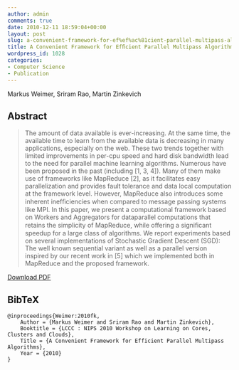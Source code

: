 ```yaml
---
author: admin
comments: true
date: 2010-12-11 18:59:04+00:00
layout: post
slug: a-convenient-framework-for-ef%ef%ac%81cient-parallel-multipass-algorithms
title: A Convenient Framework for Efﬁcient Parallel Multipass Algorithms
wordpress_id: 1028
categories:
- Computer Science
- Publication
---
```


Markus Weimer, Sriram Rao, Martin Zinkevich


## Abstract




<blockquote>The amount of data available is ever-increasing. At the same time, the available time to learn from the available data is decreasing in many applications, especially on the web. These two trends together with limited improvements in per-cpu speed and hard disk bandwidth lead to the need for parallel machine learning algorithms. Numerous have been proposed in the past (including [1, 3, 4]). Many of them make use of frameworks like MapReduce [2], as it facilitates easy parallelization and provides fault tolerance and data local computation at the framework level. However, MapReduce also introduces some inherent inefﬁciencies when compared to message passing systems like MPI. In this paper, we present a computational framework based on Workers and Aggregators for dataparallel computations that retains the simplicity of MapReduce, while offering a signiﬁcant speedup for a large class of algorithms. We report experiments based on several implementations of Stochastic Gradient Descent (SGD): The well known sequential variant as well as a parallel version inspired by our recent work in [5] which we implemented both in MapReduce and the proposed framework.</blockquote>


[Download PDF](http://cs.markusweimer.com/pub/2010/2010-NIPS-LSML-Workshop.pdf)


## BibTeX



    
    @inproceedings{Weimer:2010fk,
    	Author = {Markus Weimer and Sriram Rao and Martin Zinkevich},
    	Booktitle = {LCCC : NIPS 2010 Workshop on Learning on Cores, Clusters and Clouds},
    	Title = {A Convenient Framework for Efficient Parallel Multipass Algorithms},
    	Year = {2010}
    }
